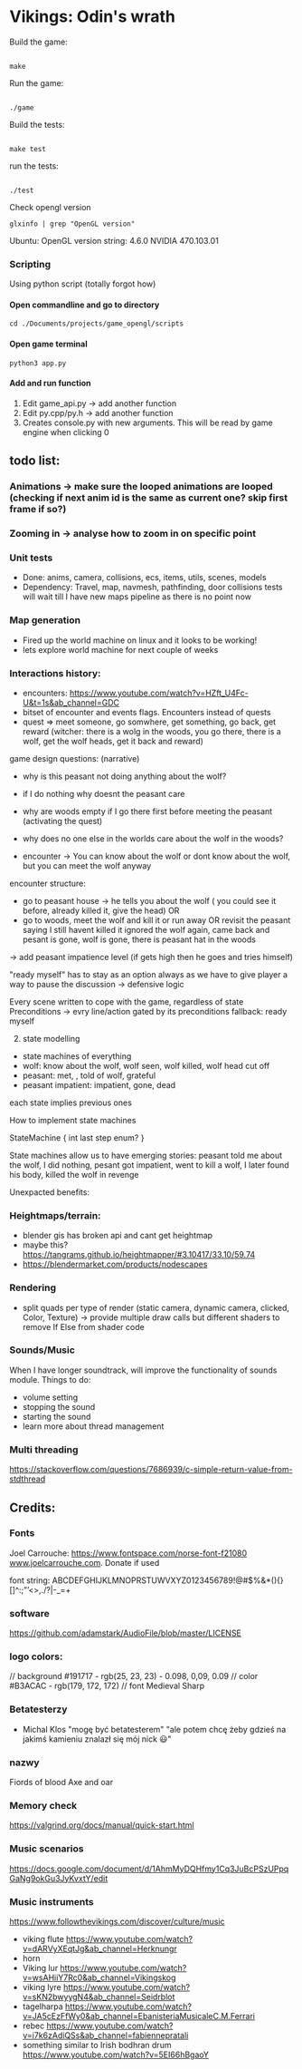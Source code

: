 # Vikings: Odin's wrath

Build the game:

```{commandline}

make
```

Run the game:


```{commandline}

./game
```


Build the tests:

```{commandline}

make test
```

run the tests:

```{commandline}

./test
```


Check opengl version
```{commandline}
glxinfo | grep "OpenGL version"
```

Ubuntu:
OpenGL version string: 4.6.0 NVIDIA 470.103.01

### Scripting
Using python script (totally forgot how)

#### Open commandline and go to directory
```{commandline}
cd ./Documents/projects/game_opengl/scripts
```
 
#### Open game terminal
```{commandline}
python3 app.py
```

#### Add and run function

1) Edit game_api.py -> add another function
2) Edit py.cpp/py.h -> add another function
3) Creates console.py with new arguments. This will be read by game engine when clicking 0


## todo list:
### Animations -> make sure the looped animations are looped (checking if next anim id is the same as current one? skip first frame if so?)
### Zooming in -> analyse how to zoom in on specific point 

### Unit tests
- Done: anims, camera, collisions, ecs, items, utils, scenes, models
- Dependency: Travel, map, navmesh, pathfinding, door collisions tests will wait till I have new maps pipeline as there is no point now

### Map generation
- Fired up the world machine on linux and it looks to be working!
- lets explore world machine for next couple of weeks

### Interactions history:
- encounters: https://www.youtube.com/watch?v=HZft_U4Fc-U&t=1s&ab_channel=GDC
- bitset of encounter and events flags. Encounters instead of quests
- quest => meet someone, go somwhere, get something, go back, get reward
(witcher: there is a wolg in the woods, you go there, there is a wolf, get the wolf heads, get it back and reward)

game design questions: (narrative)
- why is this peasant not doing anything about the wolf?
- if I do nothing why doesnt the peasant care
- why are woods empty if I go there first before meeting the peasant (activating the quest)
- why does no one else in the worlds care about the wolf in the woods?

- encounter -> You can know about the wolf or dont know about the wolf, but you can meet the wolf anyway

encounter structure:
- go to peasant house -> he tells you about the wolf ( you could see it before, already killed it, give the head)
OR 
- go to woods, meet the wolf and kill it or run away
OR revisit the peasant saying I still havent killed it
ignored the wolf again, came back and pesant is gone, wolf is gone, there is peasant hat in the woods

-> add peasant impatience level (if gets high then he goes and tries himself)

"ready myself" has to stay as an option always as we have to give player a way to pause the discussion -> defensive logic

Every scene written to cope with the game, regardless of state
Preconditions -> evry line/action gated by its preconditions
fallback: ready myself


2) state modelling
- state machines of everything 
- wolf: know about the wolf, wolf seen, wolf killed, wolf head cut off
- peasant: met, , told of wolf, grateful
- peasant impatient: impatient, gone, dead 

each state implies previous ones

How to implement state machines

StateMachine
{
    int last step
    enum?
}


State machines allow us to have emerging stories:
peasant told me about the wolf, I did nothing, pesant got impatient, went to kill a wolf, I later found his body, killed the wolf in revenge

Unexpacted benefits:





### Heightmaps/terrain:
- blender gis has broken api and cant get heightmap
- maybe this? https://tangrams.github.io/heightmapper/#3.10417/33.10/59.74
- https://blendermarket.com/products/nodescapes


### Rendering
- split quads per type of render (static camera, dynamic camera, clicked, Color, Texture) -> provide multiple draw calls but different shaders to remove If Else from shader code

### Sounds/Music
When I have longer soundtrack, will improve the functionality of sounds module. Things to do:
- volume setting
- stopping the sound
- starting the sound
- learn more about thread management

### Multi threading
https://stackoverflow.com/questions/7686939/c-simple-return-value-from-stdthread



## Credits:
### Fonts
Joel Carrouche: https://www.fontspace.com/norse-font-f21080 www.joelcarrouche.com. Donate if used

font string:
ABCDEFGHIJKLMNOPRSTUWVXYZ0123456789!@#$%&*(){}[]^:;”’<>,./?|\-_=+

### software
https://github.com/adamstark/AudioFile/blob/master/LICENSE



### logo colors:
// background
#191717 - rgb(25, 23, 23)  - 0.098, 0,09, 0.09
// color
#B3ACAC - rgb(179, 172, 172)
// font
Medieval Sharp



### Betatesterzy
- Michal Klos "mogę być betatesterem" "ale potem chcę żeby gdzieś na jakimś kamieniu znalazł się mój nick 😃"



### nazwy 
Fiords of blood
Axe and oar

### Memory check

https://valgrind.org/docs/manual/quick-start.html


### Music scenarios
https://docs.google.com/document/d/1AhmMyDQHfmy1Cq3JuBcPSzUPpqGaNg9okGu3JyKvxtY/edit

### Music instruments
https://www.followthevikings.com/discover/culture/music

- viking flute https://www.youtube.com/watch?v=dARVyXEqtJg&ab_channel=Herknungr
- horn
- Viking lur https://www.youtube.com/watch?v=wsAHiiY7Rc0&ab_channel=Vikingskog
- viking lyre https://www.youtube.com/watch?v=sKN2bwyygN4&ab_channel=Seidrblot
- tagelharpa https://www.youtube.com/watch?v=JA5cEzFfWy0&ab_channel=EbanisteriaMusicaleC.M.Ferrari
- rebec https://www.youtube.com/watch?v=i7k6zAdiQSs&ab_channel=fabiennepratali
- something similar to Irish bodhran drum https://www.youtube.com/watch?v=5EI66hBgaoY
